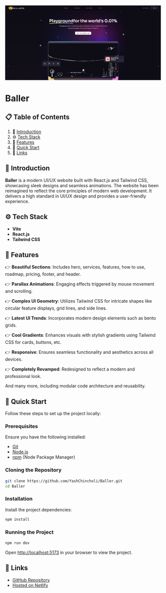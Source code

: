 ![Baller Banner](./public/banner.png)

# Baller

## 📋 Table of Contents

1. 🤖 [Introduction](#introduction)
2. ⚙️ [Tech Stack](#tech-stack)
3. 🔋 [Features](#features)
4. 🤸 [Quick Start](#quick-start)
5. 🔗 [Links](#links)

## 🤖 Introduction

**Baller** is a modern UI/UX website built with React.js and Tailwind CSS, showcasing sleek designs and seamless animations. The website has been reimagined to reflect the core principles of modern web development. It delivers a high standard in UI/UX design and provides a user-friendly experience.

## ⚙️ Tech Stack

- **Vite**
- **React.js**
- **Tailwind CSS**

## 🔋 Features

👉 **Beautiful Sections**: Includes hero, services, features, how to use, roadmap, pricing, footer, and header.

👉 **Parallax Animations**: Engaging effects triggered by mouse movement and scrolling.

👉 **Complex UI Geometry**: Utilizes Tailwind CSS for intricate shapes like circular feature displays, grid lines, and side lines.

👉 **Latest UI Trends**: Incorporates modern design elements such as bento grids.

👉 **Cool Gradients**: Enhances visuals with stylish gradients using Tailwind CSS for cards, buttons, etc.

👉 **Responsive**: Ensures seamless functionality and aesthetics across all devices.

👉 **Completely Revamped**: Redesigned to reflect a modern and professional look.

And many more, including modular code architecture and reusability.

## 🤸 Quick Start

Follow these steps to set up the project locally:

### Prerequisites

Ensure you have the following installed:

- [Git](https://git-scm.com/)
- [Node.js](https://nodejs.org/en)
- [npm](https://www.npmjs.com/) (Node Package Manager)

### Cloning the Repository

```bash
git clone https://github.com/YashChincholi/Baller.git
cd Baller
```

### Installation

Install the project dependencies:

```bash
npm install
```

### Running the Project

```bash
npm run dev
```

Open [http://localhost:5173](http://localhost:5173) in your browser to view the project.

## 🔗 Links

- [GitHub Repository](https://github.com/YashChincholi/Baller)
- [Hosted on Netlify](#)
